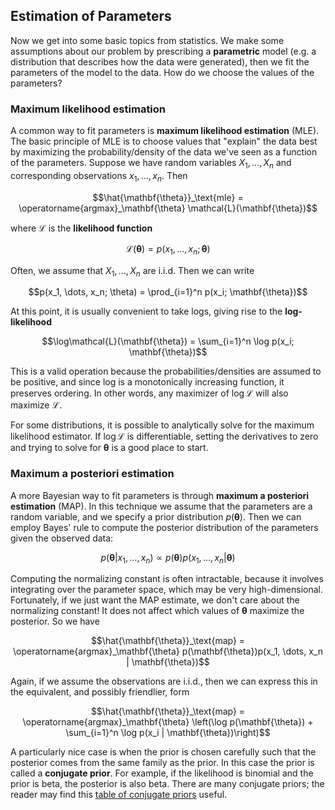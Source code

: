 ## Estimation of Parameters

Now we get into some basic topics from statistics. We make some
assumptions about our problem by prescribing a **parametric** model
(e.g. a distribution that describes how the data were generated), then
we fit the parameters of the model to the data. How do we choose the
values of the parameters?

### Maximum likelihood estimation

A common way to fit parameters is **maximum likelihood estimation**
(MLE). The basic principle of MLE is to choose values that "explain" the
data best by maximizing the probability/density of the data we've seen
as a function of the parameters. Suppose we have random variables
$X_1, \dots, X_n$ and corresponding observations $x_1, \dots, x_n$. Then

$$\hat{\mathbf{\theta}}_\text{mle} = \operatorname{argmax}_\mathbf{\theta} \mathcal{L}(\mathbf{\theta})$$

where $\mathcal{L}$ is the **likelihood function**

$$\mathcal{L}(\mathbf{\theta}) = p(x_1, \dots, x_n; \mathbf{\theta})$$

Often, we assume that $X_1, \dots, X_n$ are i.i.d. Then we can write

$$p(x_1, \dots, x_n; \theta) = \prod_{i=1}^n p(x_i; \mathbf{\theta})$$

At this point, it is usually convenient to take logs, giving rise to the
**log-likelihood**

$$\log\mathcal{L}(\mathbf{\theta}) = \sum_{i=1}^n \log p(x_i; \mathbf{\theta})$$

This is a valid operation because the probabilities/densities are
assumed to be positive, and since log is a monotonically increasing
function, it preserves ordering. In other words, any maximizer of
$\log\mathcal{L}$ will also maximize $\mathcal{L}$.

For some distributions, it is possible to analytically solve for the
maximum likelihood estimator. If $\log\mathcal{L}$ is differentiable,
setting the derivatives to zero and trying to solve for
$\mathbf{\theta}$ is a good place to start.

### Maximum a posteriori estimation

A more Bayesian way to fit parameters is through **maximum a posteriori
estimation** (MAP). In this technique we assume that the parameters are
a random variable, and we specify a prior distribution
$p(\mathbf{\theta})$. Then we can employ Bayes' rule to compute the
posterior distribution of the parameters given the observed data:

$$p(\mathbf{\theta} | x_1, \dots, x_n) \propto p(\mathbf{\theta})p(x_1, \dots, x_n | \mathbf{\theta})$$

Computing the normalizing constant is often intractable, because it
involves integrating over the parameter space, which may be very
high-dimensional. Fortunately, if we just want the MAP estimate, we
don't care about the normalizing constant! It does not affect which
values of $\mathbf{\theta}$ maximize the posterior. So we have

$$\hat{\mathbf{\theta}}_\text{map} = \operatorname{argmax}_\mathbf{\theta} p(\mathbf{\theta})p(x_1, \dots, x_n | \mathbf{\theta})$$

Again, if we assume the observations are i.i.d., then we can express
this in the equivalent, and possibly friendlier, form

$$\hat{\mathbf{\theta}}_\text{map} = \operatorname{argmax}_\mathbf{\theta} \left(\log p(\mathbf{\theta}) + \sum_{i=1}^n \log p(x_i | \mathbf{\theta})\right)$$

A particularly nice case is when the prior is chosen carefully such that
the posterior comes from the same family as the prior. In this case the
prior is called a **conjugate prior**. For example, if the likelihood is
binomial and the prior is beta, the posterior is also beta. There are
many conjugate priors; the reader may find this [table of conjugate
priors](https://en.wikipedia.org/wiki/Conjugate_prior#Table_of_conjugate_distributions)
useful.

